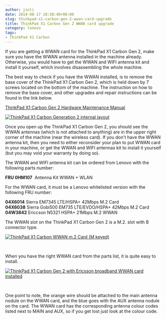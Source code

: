 ```yaml
---
author: jinli
date: 2014-08-17 18:58:40+00:00
slug: thinkpad-x1-carbon-gen-2-wwan-card-upgrade
title: ThinkPad X1 Carbon Gen 2 WWAN card upgrade
category: lenovo
tags:
- ThinkPad X1 Carbon
---
```

If you are getting a WWAN card for the ThinkPad X1 Carbon Gen 2, make sure you have the WWAN antenna installed in the machine already. Otherwise, you would have to get the WWAN and WIFI antenna kit and install it yourself, which involves disassembling the whole machine.

The best way to check if you have the WWAN installed, is to remove the base cover of the ThinkPad X1 Carbon Gen 2, which is held down by 7 screws located on the bottom of the machine. The instruction on how to remove the base cover, and other upgrades and repair instructions can be found in the link below.

[ThinkPad X1 Carbon Gen 2 Hardware Maintenance Manual](http://download.lenovo.com/pccbbs/mobiles_pdf/x1carbon_2_hmm_sp40a26110.pdf)

[![ThinkPad X1 Carbon Generation 2 internal layout](https://farm8.staticflickr.com/7402/13327557444_7f9e3ba47a_n.jpg)](https://www.flickr.com/photos/lead_org/13327557444)

Once you open up the ThinkPad X1 Carbon Gen 2, you should see the WWAN antennas (which is not attached to anything) are in the upper right corner of the machine (near the wireless card). If you don't have the WWAN antenna kit, then you need to either reconsider your plan to put WWAN card in your machine, or get the WWAN and WIFI antennas kit to install it yourself (but you may void your warranty by doing so).

The WWAN and WIFI antenna kit can be ordered from Lenovo with the following parts number:

**FRU 0HM107**  Antenna Kit WWAN + WLAN

For the WWAN card, it must be a Lenovo whitelisted version with the following FRU number:

**04X6014** Sierra EM7345 LTE/HSPA+ 42Mbps M.2 Card  
**04X6038** Sierra Gobi500 EM735 LTE/EVDO/HSPA+ 42Mbps M.2 Card  
**04W3842** Ericcson N5321 HSPA+ 21Mbps M.2 WWAN

The WWAN slot on the ThinkPad X1 Carbon Gen 2 is a M.2. slot with B connector type.

[![ThinkPad X1 Carbon WWAN m.2 Card (M keyed)](https://farm6.staticflickr.com/5588/14944606821_c063887462_n.jpg)](https://www.flickr.com/photos/lead_org/14944606821)

 

When you have the right WWAN card from the parts list, it is quite easy to install.

[![ThinkPad X1 Carbon Gen 2 with Ericsson broadband WWAN card installed](https://farm6.staticflickr.com/5563/14760980940_34534a6d6d_z.jpg)](https://www.flickr.com/photos/lead_org/14760980940)

 

One point to note, the orange wire should be attached to the main antenna nodule on the WWAN card, and the blue goes with the AUX antenna nodule on the card. The WWAN card has the corresponding antenna colour codes listed next to MAIN and AUX, so if you get lost just look at the colour code. 
